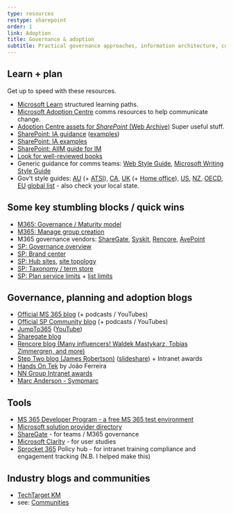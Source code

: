 ```yaml
---
type: resources
restype: sharepoint
order: 1
link: Adoption
title: Governance & adoption
subtitle: Practical governance approaches, information architecture, comms, and user adoption tools
---
```


## Learn + plan

Get up to speed with these resources.

* [Microsoft Learn](https://learn.microsoft.com/training/) structured learning paths.
* [Microsoft Adoption Centre](https://adoption.microsoft.com/) comms resources to help communicate change.
* [Adoption Centre assets for *SharePoint* (Web Archive)](https://web.archive.org/web/20220801065213/https://adoption.microsoft.com/en-us/sharepoint/) Super useful stuff.
* [SharePoint: IA guidance](https://learn.microsoft.com/sharepoint/information-architecture-modern-experience) ([examples](https://learn.microsoft.com/sharepoint/information-architecture-models-examples))
* [SharePoint: IA examples](https://informationexp.com/wp-content/uploads/2025/03/SharePoint-Architecture-Deck-2.pdf)
* [SharePoint: AIIM guide for IM](https://info.aiim.org/aiim-blog/architecting-m365-for-enterprise-scale-information-management-a-guide-for-im-professionals)
* [Look for well-reviewed books](https://www.amazon.com/s?k=microsoft+365+sharepoint+governance)
* Generic guidance for comms teams: [Web Style Guide](https://webstyleguide.com/), [Microsoft Writing Style Guide](https://learn.microsoft.com/style-guide/welcome/)
* Gov't style guides: [AU](https://www.stylemanual.gov.au/) (+ [ATSI](https://www.stylemanual.gov.au/accessible-and-inclusive-content/inclusive-language/aboriginal-and-torres-strait-islander-peoples)), [CA](https://design.canada.ca/style-guide/), [UK](https://design-system.service.gov.uk/) (+ [Home office](https://design.homeoffice.gov.uk/)), [US](https://digital.gov/),  [NZ](https://www.digital.govt.nz/standards-and-guidance/design-and-ux/content-design-guidance/content-design-tools-and-resources/style-guides-from-around-the-world/), [OECD](https://www.oecd.org/content/dam/oecd/en/publications/corrigenda/OECD-Style-Guide-Third-Edition.pdf), [EU](https://nellip.pixel-online.org/files/publications_PLL/11_Interinstitutional%20style%20guide%202011.pdf) [global list](https://en.wikipedia.org/wiki/List_of_style_guides) - also check your local state.

## Some key stumbling blocks / quick wins

* [M365: Governance / Maturity model](https://learn.microsoft.com/microsoft-365/community/microsoft365-maturity-model--governance-and-compliance)
* [M365: Manage group creation](https://learn.microsoft.com/microsoft-365/admin/create-groups/manage-creation-of-groups)
* M365 governance vendors: [ShareGate](https://sharegate.com/microsoft-governance), [Syskit](https://www.syskit.com/blog/microsoft-office-365-governance/), [Rencore](https://rencore.com/), [AvePoint](https://www.avepoint.com/)
* [SP: Governance overview](https://learn.microsoft.com/sharepoint/governance-overview)
* [SP: Brand center](https://learn.microsoft.com/sharepoint/brand-center-overview)
* [SP: Hub sites](https://learn.microsoft.com/sharepoint/planning-hub-sites), [site topology](https://learn.microsoft.com/en-us/microsoft-365/community/information-architecture-site-topology)
* [SP: Taxonomy / term store](hhttps://www.mrsharepoint.com/sharepoint-taxonomy-guide-how-to-configure-and-design/)
* [SP: Plan service limits](https://learn.microsoft.com/office365/servicedescriptions/sharepoint-online-service-description/sharepoint-online-limits) + [list limits](https://support.microsoft.com/office/overview-of-large-lists-and-libraries-e2ea4d5d-ec23-4171-95c4-c7f5b5dbfd8a)

## Governance, planning and adoption blogs

* [Official MS 365 blog](https://www.microsoft.com/en-au/microsoft-365/blog/) (+ podcasts / YouTubes)
* [Official SP Community blog](https://techcommunity.microsoft.com/t5/microsoft-sharepoint-blog/bg-p/SPBlog) (+ podcasts / YouTubes)
* [JumpTo365](https://www.jumpto365.com/blog) ([YouTube](https://www.youtube.com/channel/UCYGPjbW66h40L4dOt2N_kyw))
* [Sharegate blog](https://sharegate.com/blog)
* [Rencore blog (Many influencers! Waldek Mastykarz, Tobias Zimmergren, and more)](https://rencore.com/blog/)
* [Step Two blog (James Robertson)](https://www.steptwo.com.au/columntwo/) ([slideshare](https://www.slideshare.net/jamesr)) + Intranet awards
* [Hands On Tek](https://handsontek.net/) by João Ferreira
* [NN Group Intranet awards](https://www.nngroup.com/articles/intranet-design/)
* [Marc Anderson - Sympmarc](https://sympmarc.com)

## Tools

* [MS 365 Developer Program - a free MS 365 test environment](https://developer.microsoft.com/microsoft-365/dev-program)
* [Microsoft solution provider directory](https://www.microsoft.com/solution-providers/)
* [ShareGate](https://www.sharegate.com) - for teams / M365 governance
* [Microsoft Clarity](https://clarity.microsoft.com) - for user studies
* [Sprocket 365](https://sprocket365.com) Policy hub - for intranet training compliance and engagement tracking (N.B. I helped make this)

## Industry blogs and communities

* [TechTarget KM](https://www.techtarget.com/searchcontentmanagement/resources/Knowledge-management)
* see: [Communities](../communities/)